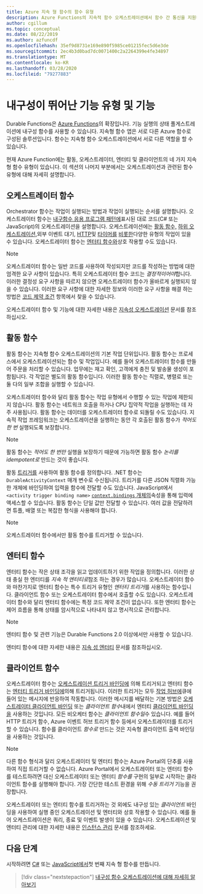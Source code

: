 ```yaml
---
title: Azure 지속 형 함수의 함수 유형
description: Azure Functions의 지속적 함수 오케스트레이션에서 함수 간 통신을 지원하는 함수 및 역할 유형에 대해 알아봅니다.
author: cgillum
ms.topic: conceptual
ms.date: 08/22/2019
ms.author: azfuncdf
ms.openlocfilehash: 35ef9d8731e169e890f5985ce01215fec5d6e3de
ms.sourcegitcommit: 2ec4b3d0bad7dc0071400c2a2264399e4fe34897
ms.translationtype: MT
ms.contentlocale: ko-KR
ms.lasthandoff: 03/28/2020
ms.locfileid: "79277883"
---
```

# <a name="durable-functions-types-and-features"></a>내구성이 뛰어난 기능 유형 및 기능

Durable Functions은 [Azure Functions](../functions-overview.md)의 확장입니다. 기능 실행의 상태 풀게스트레이션에 내구성 함수를 사용할 수 있습니다. 지속형 함수 앱은 서로 다른 Azure 함수로 구성된 솔루션입니다. 함수는 지속형 함수 오케스트레이션에서 서로 다른 역할을 할 수 있습니다. 

현재 Azure Function에는 활동, 오케스트레이터, 엔터티 및 클라이언트의 네 가지 지속형 함수 유형이 있습니다. 이 섹션의 나머지 부분에서는 오케스트레이션과 관련된 함수 유형에 대해 자세히 설명합니다.

## <a name="orchestrator-functions"></a>오케스트레이터 함수

Orchestrator 함수는 작업이 실행되는 방법과 작업이 실행되는 순서를 설명합니다. 오케스트레이터 함수는 [내구함수 응용 프로그램 패턴에](durable-functions-overview.md#application-patterns)표시된 대로 코드(C# 또는 JavaScript)의 오케스트레이션을 설명합니다. 오케스트레이션에는 [활동 함수,](#activity-functions) [하위 오케스트레이션,](durable-functions-orchestrations.md#sub-orchestrations)외부 이벤트 대기, [HTTP](durable-functions-http-features.md)및 [타이머를](durable-functions-orchestrations.md#durable-timers) [비롯한](durable-functions-orchestrations.md#external-events)다양한 유형의 작업이 있을 수 있습니다. 오케스트레이터 함수는 [엔터티 함수와](#entity-functions)상호 작용할 수도 있습니다.

> [!NOTE]
> 오케스트레이터 함수는 일반 코드를 사용하여 작성되지만 코드를 작성하는 방법에 대한 엄격한 요구 사항이 있습니다. 특히 오케스트레이터 함수 코드는 *결정적이어야*합니다. 이러한 결정성 요구 사항을 따르지 않으면 오케스트레이터 함수가 올바르게 실행되지 않을 수 있습니다. 이러한 요구 사항에 대한 자세한 정보와 이러한 요구 사항을 해결 하는 방법은 [코드 제약 조건](durable-functions-code-constraints.md) 항목에서 찾을 수 있습니다.

오케스트레이터 함수 및 기능에 대한 자세한 내용은 [지속성 오케스트레이션](durable-functions-orchestrations.md) 문서를 참조하십시오.

## <a name="activity-functions"></a>활동 함수

활동 함수는 지속형 함수 오케스트레이션의 기본 작업 단위입니다. 활동 함수는 프로세스에서 오케스트레이션되는 함수 및 작업입니다. 예를 들어 오케스트레이터 함수를 만들어 주문을 처리할 수 있습니다. 업무에는 재고 확인, 고객에게 충전 및 발송물 생성이 포함됩니다. 각 작업은 별도의 활동 함수입니다. 이러한 활동 함수는 직렬로, 병렬로 또는 둘 다의 일부 조합을 실행할 수 있습니다.

오케스트레이터 함수와 달리 활동 함수는 작업 유형에서 수행할 수 있는 작업에 제한되지 않습니다. 활동 함수는 네트워크 호출을 하거나 CPU 집약적 작업을 실행하는 데 자주 사용됩니다. 활동 함수는 데이터를 오케스트레이터 함수로 되돌릴 수도 있습니다. 지속적 작업 프레임워크는 오케스트레이션을 실행하는 동안 각 호출된 활동 함수가 *적어도 한 번* 실행되도록 보장합니다.

> [!NOTE]
> 활동 함수는 *적어도 한 번만* 실행을 보장하기 때문에 가능하면 활동 함수 *논리를 idempotent로* 만드는 것이 좋습니다.

활동 [트리거를](durable-functions-bindings.md#activity-trigger) 사용하여 활동 함수를 정의합니다. .NET 함수는 `DurableActivityContext` 매개 변수로 수신됩니다. 트리거를 다른 JSON 직렬화 가능한 개체에 바인딩하여 입력을 함수에 전달할 수도 있습니다. JavaScript에서 `<activity trigger binding name>` [ `context.bindings` 개체의](../functions-reference-node.md#bindings)속성을 통해 입력에 액세스할 수 있습니다. 활동 함수는 단일 값만 전달할 수 있습니다. 여러 값을 전달하려면 튜플, 배열 또는 복잡한 형식을 사용해야 합니다.

> [!NOTE]
> 오케스트레이터 함수에서만 활동 함수를 트리거할 수 있습니다.

## <a name="entity-functions"></a>엔터티 함수

엔터티 함수는 작은 상태 조각을 읽고 업데이트하기 위한 작업을 정의합니다. 이러한 상태 충실 한 엔터티를 *지속 적 엔터티로*참조 하는 경우가 많습니다. 오케스트레이터 함수와 마찬가지로 엔터티 함수는 특수 트리거 유형인 *엔터티 트리거*를 사용하는 함수입니다. 클라이언트 함수 또는 오케스트레이터 함수에서 호출할 수도 있습니다. 오케스트레이터 함수와 달리 엔터티 함수에는 특정 코드 제약 조건이 없습니다. 또한 엔터티 함수는 제어 흐름을 통해 상태를 암시적으로 나타내지 않고 명시적으로 관리합니다.

> [!NOTE]
> 엔터티 함수 및 관련 기능은 Durable Functions 2.0 이상에서만 사용할 수 있습니다.

엔터티 함수에 대한 자세한 내용은 [지속 성 엔터티](durable-functions-entities.md) 문서를 참조하십시오.

## <a name="client-functions"></a>클라이언트 함수

오케스트레이터 함수는 [오케스트레이션 트리거 바인딩에](durable-functions-bindings.md#orchestration-trigger) 의해 트리거되고 엔터티 함수는 [엔터티 트리거 바인딩에](durable-functions-bindings.md#entity-trigger)의해 트리거됩니다. 이러한 트리거는 모두 [작업 허브에](durable-functions-task-hubs.md)큐에 들어 있는 메시지에 반응하여 작동합니다. 이러한 메시지를 배달하는 기본 방법은 [오케스트레이터 클라이언트 바인딩](durable-functions-bindings.md#orchestration-client) 또는 *클라이언트 함수*내에서 엔터티 [클라이언트 바인딩을](durable-functions-bindings.md#entity-client) 사용하는 것입니다. 모든 비오케터 함수는 *클라이언트 함수일*수 있습니다. 예를 들어 HTTP 트리거 함수, Azure 이벤트 허브 트리거 함수 등에서 오케스트레이터를 트리거할 수 있습니다. 함수를 클라이언트 *함수로* 만드는 것은 지속형 클라이언트 출력 바인딩을 사용하는 것입니다.

> [!NOTE]
> 다른 함수 형식과 달리 오케스트레이터 및 엔터티 함수는 Azure Portal의 단추를 사용하여 직접 트리거할 수 없습니다. Azure Portal에서 오케스트레이터 또는 엔터티 함수를 테스트하려면 대신 오케스트레이터 또는 엔터티 *함수를* 구현의 일부로 시작하는 클라이언트 함수를 실행해야 합니다. 가장 간단한 테스트 환경을 위해 *수동 트리거* 기능을 권장합니다.

오케스트레이터 또는 엔터티 함수를 트리거하는 것 외에도 내구성 있는 *클라이언트* 바인딩을 사용하여 실행 중인 오케스트레이션 및 엔터티와 상호 작용할 수 있습니다. 예를 들어 오케스트레이션은 쿼리, 종료 및 이벤트 발생이 있을 수 있습니다. 오케스트레이션 및 엔터티 관리에 대한 자세한 내용은 [인스턴스 관리](durable-functions-instance-management.md) 문서를 참조하세요.

## <a name="next-steps"></a>다음 단계

시작하려면 [C#](durable-functions-create-first-csharp.md) 또는 [JavaScript에서](quickstart-js-vscode.md)첫 번째 지속 형 함수를 만듭니다.

> [!div class="nextstepaction"]
> [내구성 함수 오케스트레이션에 대해 자세히 알아보기](durable-functions-orchestrations.md)